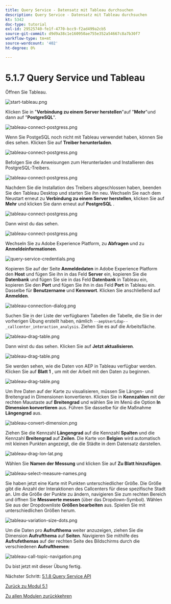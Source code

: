 ```yaml
---
title: Query Service - Datensatz mit Tableau durchsuchen
description: Query Service - Datensatz mit Tableau durchsuchen
kt: 5342
doc-type: tutorial
exl-id: 29525740-fe1f-4770-bcc9-f2ad499a2cb5
source-git-commit: d9d9a38c1e160950ae755e352a54667c8a7b30f7
workflow-type: tm+mt
source-wordcount: '402'
ht-degree: 0%

---
```


# 5.1.7 Query Service und Tableau

Öffnen Sie Tableau.

![start-tableau.png](./images/starttableau.png)

Klicken Sie in &quot;**Verbindung zu einem Server herstellen**&quot;auf &quot;**Mehr**&quot;und dann auf &quot;**PostgreSQL**&quot;.

![tableau-connect-postgress.png](./images/tableauconnectpostgress.png)

Wenn Sie PostgeSQL noch nicht mit Tableau verwendet haben, können Sie dies sehen. Klicken Sie auf **Treiber herunterladen**.

![tableau-connect-postgress.png](./images/tableauconnectpostgress1.png)

Befolgen Sie die Anweisungen zum Herunterladen und Installieren des PostgreSQL-Treibers.

![tableau-connect-postgress.png](./images/tableauconnectpostgress2.png)

Nachdem Sie die Installation des Treibers abgeschlossen haben, beenden Sie den Tableau Desktop und starten Sie ihn neu. Wechseln Sie nach dem Neustart erneut zu **Verbindung zu einem Server herstellen**, klicken Sie auf **Mehr** und klicken Sie dann erneut auf **PostgreSQL** .

![tableau-connect-postgress.png](./images/tableauconnectpostgress.png)

Dann wirst du das sehen.

![tableau-connect-postgress.png](./images/tableauconnectpostgress3.png)

Wechseln Sie zu Adobe Experience Platform, zu **Abfragen** und zu **Anmeldeinformationen**.

![query-service-credentials.png](./images/queryservicecredentials.png)

Kopieren Sie auf der Seite **Anmeldedaten** in Adobe Experience Platform den **Host** und fügen Sie ihn in das Feld **Server** ein, kopieren Sie die **Datenbank** und fügen Sie sie in das Feld **Datenbank** in Tableau ein, kopieren Sie den **Port** und fügen Sie ihn in das Feld **Port** in Tableau ein. Dasselbe für **Benutzername** und **Kennwort**. Klicken Sie anschließend auf **Anmelden**.

![tableau-connection-dialog.png](./images/tableauconnectiondialog.png)

Suchen Sie in der Liste der verfügbaren Tabellen die Tabelle, die Sie in der vorherigen Übung erstellt haben, nämlich `--aepUserLdap--_callcenter_interaction_analysis`. Ziehen Sie es auf die Arbeitsfläche.

![tableau-drag-table.png](./images/tableaudragtable.png)

Dann wirst du das sehen. Klicken Sie auf **Jetzt aktualisieren**.

![tableau-drag-table.png](./images/tableaudragtable1.png)

Sie werden sehen, wie die Daten von AEP in Tableau verfügbar werden. Klicken Sie auf **Blatt 1** , um mit der Arbeit mit den Daten zu beginnen.

![tableau-drag-table.png](./images/tableaudragtable2.png)

Um Ihre Daten auf der Karte zu visualisieren, müssen Sie Längen- und Breitengrad in Dimensionen konvertieren. Klicken Sie in **Kennzahlen** mit der rechten Maustaste auf **Breitengrad** und wählen Sie im Menü die Option **In Dimension konvertieren** aus. Führen Sie dasselbe für die Maßnahme **Längengrad** aus.

![tableau-convert-dimension.png](./images/tableauconvertdimension.png)

Ziehen Sie die Kennzahl **Längengrad** auf die Kennzahl **Spalten** und die Kennzahl **Breitengrad** auf **Zeilen**. Die Karte von **Belgien** wird automatisch mit kleinen Punkten angezeigt, die die Städte in dem Datensatz darstellen.

![tableau-drag-lon-lat.png](./images/tableaudraglonlat.png)

Wählen Sie **Namen der Messung** und klicken Sie auf **Zu Blatt hinzufügen**.

![tableau-select-measure-names.png](./images/selectmeasurenames.png)

Sie haben jetzt eine Karte mit Punkten unterschiedlicher Größe. Die Größe gibt die Anzahl der Interaktionen des Callcenters für diese spezifische Stadt an. Um die Größe der Punkte zu ändern, navigieren Sie zum rechten Bereich und öffnen Sie **Messwerte messen** (über das Dropdown-Symbol). Wählen Sie aus der Dropdownliste **Größen bearbeiten** aus. Spielen Sie mit unterschiedlichen Größen herum.

![tableau-variation-size-dots.png](./images/tableauvarysizedots.png)

Um die Daten pro **Aufrufthema** weiter anzuzeigen, ziehen Sie die Dimension **Aufrufthema** auf **Seiten**. Navigieren Sie mithilfe des **Aufrufethemas** auf der rechten Seite des Bildschirms durch die verschiedenen **Aufrufthemen**:

![tableau-call-topic-navigation.png](./images/tableaucalltopicnavigation.png)

Du bist jetzt mit dieser Übung fertig.

Nächster Schritt: [5.1.8 Query Service API](./ex8.md)

[Zurück zu Modul 5.1](./query-service.md)

[Zu allen Modulen zurückkehren](../../../overview.md)
